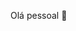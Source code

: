 Olá pessoal 🚀

<!--
Sou Anthony Oliveira, estudante de Engenharia de Computação 💻 e apaixonado por tecnologia e programação.

- 📚 Atualmente eu...
 Estudo Linguagem C, Algoritimos estruturados, Pyhton
 Trabalhando em projetos pessoais de aprendizado prático
 Estou buscando oprtunidades de estágio em TI
- 🤓 Interagindo comigo:
 Estou aberto a contribuir em projetos
 Amo de aprender novas tecnologias, dedico meu tempo a objetivos e aprendizado constante
- 🎯 Objetivos:
 Aprender cada vez mais sobre desenvolvimento, linguagens de programação e novas tecnologias
 Melhorar minhas habilidades
- 📫Contato:
 LinkedIn: [www.linkedin.com/in/anthony-oliveira-carvalho-b1a1a8358]
 GitHub: [github.com/oliveiranthony]
 Email: [anthonyol733@gmail.com]
